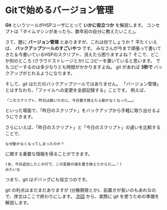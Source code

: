 # Gitで始めるバージョン管理

**Git** というツールがHSPユーザにとって **いかに役立つか** を解説します。
コンセプトは「タイムマシンがあったら、数年前の自分に教えたいこと」。

さて、題に **バージョン管理** とありますが、これは何でしょうか？
平たくいえば、 **バックアップツールのすごいやつ** です。
みなさんが今まで頑張って書いてきた＆今書いているHSPのスクリプト、消えたら困りますよね？
そこで、どこか別のところ (クラウドストレージとか) にコピーを置いていると思います。
でもコピーするのは多少なりとも時間がかかりますよね。
git があれば **3秒で** バックアップがとれるようになります。

そして、git はただのバックアップツールではありません。
「バージョン管理」とはすなわち、「ファイルへの変更を全部記録する」ことです。
例えば、

```
「このスクリプト、昨日は動いたのに、今日書き換えたら動かなくなった……」
```

といった場面で、「昨日のスクリプト」をバックアップから手軽に取り出せるようにできます。

さらにいえば、「昨日のスクリプト」と「今日のスクリプト」の違いを比較することで、

```
なぜ動かなくなってしまったのか？
```

に関する重要な情報を得ることができます。

```
(あ、今日追加したこの行で、この変数の値を書き換えたからだ……！)
みたいな
```

つまり、git はデバッグにも役立つのです。

git の利点はまだまだありますが (分散開発とか)、前置きが長いのもあれなので、序文はここで終わりにします。
[次回](git_install.md) から、実際に git を使うための準備を解説します。
